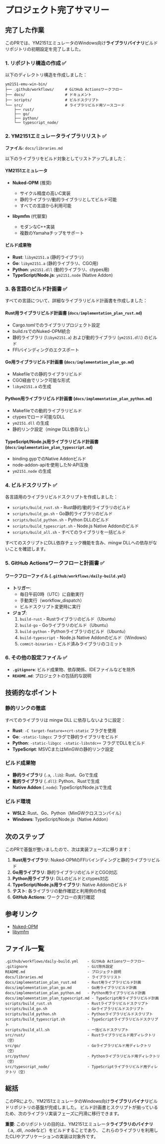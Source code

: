 # プロジェクト完了サマリー

## 完了した作業

このPRでは、YM2151エミュレータのWindows向け**ライブラリバイナリ**ビルドリポジトリの初期設定を完了しました。

### 1. リポジトリ構造の作成 ✅

以下のディレクトリ構造を作成しました：

```
ym2151-emu-win-bin/
├── .github/workflows/     # GitHub Actionsワークフロー
├── docs/                  # ドキュメント
├── scripts/               # ビルドスクリプト
└── src/                   # ライブラリビルド用ソースコード
    ├── rust/
    ├── go/
    ├── python/
    └── typescript_node/
```

### 2. YM2151エミュレータライブラリリスト ✅

**ファイル**: `docs/libraries.md`

以下のライブラリをビルド対象としてリストアップしました：

#### YM2151エミュレータ
- **Nuked-OPM** (推奨)
  - サイクル精度の高いC実装
  - 静的ライブラリ/動的ライブラリとしてビルド可能
  - すべての言語から利用可能

- **libymfm** (代替案)
  - モダンなC++実装
  - 複数のYamahaチップをサポート

#### ビルド成果物
- **Rust**: `libym2151.a` (静的ライブラリ)
- **Go**: `libym2151.a` (静的ライブラリ、CGO用)
- **Python**: `ym2151.dll` (動的ライブラリ、ctypes用)
- **TypeScript/Node.js**: `ym2151.node` (Native Addon)

### 3. 各言語のビルド計画書 ✅

すべての言語について、詳細なライブラリビルド計画書を作成しました：

#### Rust用ライブラリビルド計画書 (`docs/implementation_plan_rust.md`)
- Cargo.tomlでのライブラリプロジェクト設定
- build.rsでのNuked-OPM統合
- 静的ライブラリ (`libym2151.a`) および動的ライブラリ (`ym2151.dll`) のビルド
- FFIバインディングのエクスポート

#### Go用ライブラリビルド計画書 (`docs/implementation_plan_go.md`)
- Makefileでの静的ライブラリビルド
- CGO経由でリンク可能な形式
- `libym2151.a` の生成

#### Python用ライブラリビルド計画書 (`docs/implementation_plan_python.md`)
- Makefileでの動的ライブラリビルド
- ctypesでロード可能なDLL
- `ym2151.dll` の生成
- 静的リンク設定（mingw DLL依存なし）

#### TypeScript/Node.js用ライブラリビルド計画書 (`docs/implementation_plan_typescript.md`)
- binding.gypでのNative Addonビルド
- node-addon-apiを使用したN-API互換
- `ym2151.node` の生成

### 4. ビルドスクリプト ✅

各言語用のライブラリビルドスクリプトを作成しました：

- `scripts/build_rust.sh` - Rust静的/動的ライブラリのビルド
- `scripts/build_go.sh` - Go静的ライブラリのビルド
- `scripts/build_python.sh` - Python DLLのビルド
- `scripts/build_typescript.sh` - Node.js Native Addonのビルド
- `scripts/build_all.sh` - すべてのライブラリを一括ビルド

すべてのスクリプトにDLL依存チェック機能を含み、mingw DLLへの依存がないことを確認します。

### 5. GitHub Actionsワークフローと計画書 ✅

#### ワークフローファイル (`.github/workflows/daily-build.yml`)
- **トリガー**:
  - 毎日午前0時（UTC）に自動実行
  - 手動実行（workflow_dispatch）
  - ビルドスクリプト変更時に実行
- **ジョブ**:
  1. `build-rust` - Rustライブラリのビルド（Ubuntu）
  2. `build-go` - Goライブラリのビルド（Ubuntu）
  3. `build-python` - Pythonライブラリのビルド（Ubuntu）
  4. `build-typescript` - Node.js Native Addonのビルド（Windows）
  5. `commit-binaries` - ビルド済みライブラリのコミット

### 6. その他の設定ファイル ✅

- **`.gitignore`**: ビルド成果物、依存関係、IDEファイルなどを除外
- **`README.md`**: プロジェクトの包括的な説明

## 技術的なポイント

### 静的リンクの徹底
すべてのライブラリは mingw DLL に依存しないように設定：

- **Rust**: `-C target-feature=+crt-static` フラグを使用
- **Go**: `-static-libgcc` フラグで静的ライブラリをビルド
- **Python**: `-static-libgcc -static-libstdc++` フラグでDLLをビルド
- **TypeScript**: MSVCまたはMinGWの静的リンク設定

### ビルド成果物

- **静的ライブラリ** (`.a`, `.lib`): Rust、Goで生成
- **動的ライブラリ** (`.dll`): Python、Rustで生成
- **Native Addon** (`.node`): TypeScript/Node.jsで生成

### ビルド環境

- **WSL2**: Rust、Go、Python（MinGWクロスコンパイル）
- **Windows**: TypeScript/Node.js（Native Addon）

## 次のステップ

このPRで基盤が整いましたので、次は実装フェーズに移ります：

1. **Rust用ライブラリ**: Nuked-OPMのFFIバインディングと静的ライブラリビルド
2. **Go用ライブラリ**: 静的ライブラリのビルドとCGO対応
3. **Python用ライブラリ**: DLLのビルドとctypes対応
4. **TypeScript/Node.js用ライブラリ**: Native Addonのビルド
5. **テスト**: 各ライブラリの動作確認と利用例の作成
6. **GitHub Actions**: ワークフローの実行確認

## 参考リンク

- [Nuked-OPM](https://github.com/nukeykt/Nuked-OPM)
- [libymfm](https://github.com/aaronsgiles/ymfm)

## ファイル一覧

```
.github/workflows/daily-build.yml    - GitHub Actionsワークフロー
.gitignore                           - Git除外設定
README.md                            - プロジェクト説明
docs/libraries.md                    - ライブラリリスト
docs/implementation_plan_rust.md     - Rust用ライブラリビルド計画
docs/implementation_plan_go.md       - Go用ライブラリビルド計画
docs/implementation_plan_python.md   - Python用ライブラリビルド計画
docs/implementation_plan_typescript.md - TypeScript用ライブラリビルド計画
scripts/build_rust.sh                - Rustライブラリビルドスクリプト
scripts/build_go.sh                  - Goライブラリビルドスクリプト
scripts/build_python.sh              - Pythonライブラリビルドスクリプト
scripts/build_typescript.sh          - TypeScriptライブラリビルドスクリプト
scripts/build_all.sh                 - 一括ビルドスクリプト
src/rust/                            - Rustライブラリビルド用ディレクトリ（空）
src/go/                              - Goライブラリビルド用ディレクトリ（空）
src/python/                          - Pythonライブラリビルド用ディレクトリ（空）
src/typescript_node/                 - TypeScriptライブラリビルド用ディレクトリ（空）
```

## 総括

このPRにより、YM2151エミュレータのWindows向け**ライブラリバイナリ**ビルドリポジトリの基盤が完成しました。
ビルド計画書とスクリプトが揃っているため、次のライブラリ実装フェーズに円滑に移行できます。

**重要**: このリポジトリの目的は、YM2151エミュレータ**ライブラリのバイナリ**（.a, .dll, .nodeなど）をビルドすることであり、
これらのライブラリを利用したCLIやアプリケーションの実装は対象外です。
